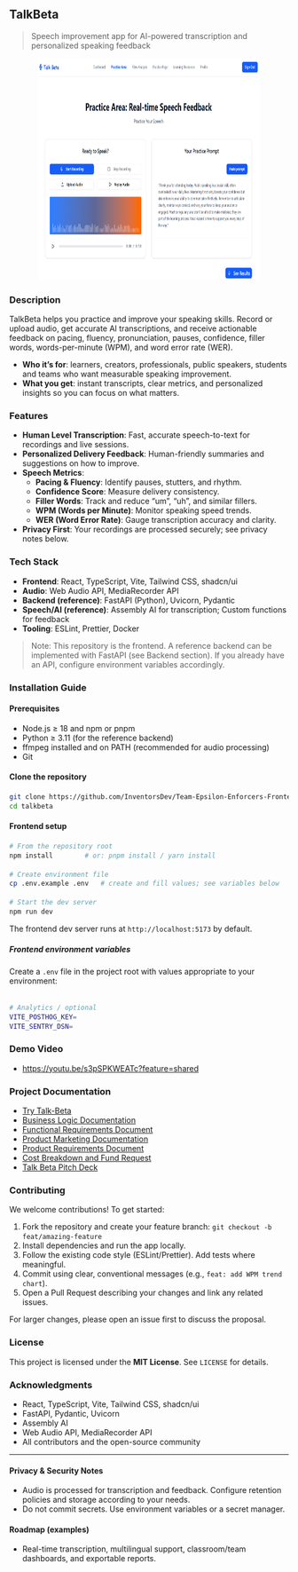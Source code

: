 ## TalkBeta

> Speech improvement app for AI-powered transcription and personalized speaking feedback

<p align="center">
  <img src="/talk-beta/src/assets/talk-beta-page.png" alt="TalkBeta practice page" width="400" height="400"/>
</p>

### Description
TalkBeta helps you practice and improve your speaking skills. Record or upload audio, get accurate AI transcriptions, and receive actionable feedback on pacing, fluency, pronunciation, pauses, confidence, filler words, words-per-minute (WPM), and word error rate (WER).

- **Who it’s for**: learners, creators, professionals, public speakers, students and teams who want measurable speaking improvement.
- **What you get**: instant transcripts, clear metrics, and personalized insights so you can focus on what matters.

### Features
- **Human Level Transcription**: Fast, accurate speech-to-text for recordings and live sessions.
- **Personalized Delivery Feedback**: Human-friendly summaries and suggestions on how to improve.
- **Speech Metrics**:
  - **Pacing & Fluency**: Identify pauses, stutters, and rhythm.
  - **Confidence Score**: Measure delivery consistency.
  - **Filler Words**: Track and reduce “um”, “uh”, and similar fillers.
  - **WPM (Words per Minute)**: Monitor speaking speed trends.
  - **WER (Word Error Rate)**: Gauge transcription accuracy and clarity.
- **Privacy First**: Your recordings are processed securely; see privacy notes below.

### Tech Stack
- **Frontend**: React, TypeScript, Vite, Tailwind CSS, shadcn/ui
- **Audio**: Web Audio API, MediaRecorder API
- **Backend (reference)**: FastAPI (Python), Uvicorn, Pydantic
- **Speech/AI (reference)**: Assembly AI for transcription; Custom functions for feedback
- **Tooling**: ESLint, Prettier, Docker

> Note: This repository is the frontend. A reference backend can be implemented with FastAPI (see Backend section). If you already have an API, configure environment variables accordingly.

### Installation Guide

#### Prerequisites
- Node.js ≥ 18 and npm or pnpm
- Python ≥ 3.11 (for the reference backend)
- ffmpeg installed and on PATH (recommended for audio processing)
- Git

#### Clone the repository
```bash
git clone https://github.com/InventorsDev/Team-Epsilon-Enforcers-Frontend.git
cd talkbeta
```

#### Frontend setup
```bash
# From the repository root
npm install        # or: pnpm install / yarn install

# Create environment file
cp .env.example .env   # create and fill values; see variables below

# Start the dev server
npm run dev
```
The frontend dev server runs at `http://localhost:5173` by default.

##### Frontend environment variables
Create a `.env` file in the project root with values appropriate to your environment:
```bash

# Analytics / optional
VITE_POSTHOG_KEY=
VITE_SENTRY_DSN=
```


### Demo Video
- https://youtu.be/s3pSPKWEATc?feature=shared


### Project Documentation
- [Try Talk-Beta](https://talkbeta.netlify.app/)
- [Business Logic Documentation](https://docs.google.com/document/d/1qQ2x4H40lDYoX3yR5eZiiXWXtPOYeFEl/edit?usp=sharing&ouid=109376530630577112455&rtpof=true&sd=true)
- [Functional Requirements Document](https://docs.google.com/document/d/1YbJiBIVT9O5S0nCpTJysqRo8TB6kNDoC/edit?usp=sharing&ouid=109376530630577112455&rtpof=true&sd=true)
- [Product Marketing Documentation](https://docs.google.com/document/d/18ZfduXybmTjmIVBaXefOwqgBv_rNjQfC/edit?usp=sharing&ouid=109376530630577112455&rtpof=true&sd=true)
- [Product Requirements Document](https://docs.google.com/document/d/1dOMpoJqxtRBL8EK4uw8kFRX1g9-8I1rT/edit?usp=sharing&ouid=109376530630577112455&rtpof=true&sd=true)
- [Cost Breakdown and Fund Request](https://docs.google.com/document/d/1he6N6YRIjRaRZhmND62vbgRnyO3PGcPKc5M7kFKz7EM/edit?usp=drivesdk)
- [Talk Beta Pitch Deck](https://www.canva.com/design/DAGyAfRSaBY/jDfrrd_4culWjFafiyCLIQ/edit)



### Contributing
We welcome contributions! To get started:
1. Fork the repository and create your feature branch: `git checkout -b feat/amazing-feature`
2. Install dependencies and run the app locally.
3. Follow the existing code style (ESLint/Prettier). Add tests where meaningful.
4. Commit using clear, conventional messages (e.g., `feat: add WPM trend chart`).
5. Open a Pull Request describing your changes and link any related issues.

For larger changes, please open an issue first to discuss the proposal.

### License
This project is licensed under the **MIT License**. See `LICENSE` for details.

### Acknowledgments
- React, TypeScript, Vite, Tailwind CSS, shadcn/ui
- FastAPI, Pydantic, Uvicorn
- Assembly AI 
- Web Audio API, MediaRecorder API
- All contributors and the open-source community

---

#### Privacy & Security Notes
- Audio is processed for transcription and feedback. Configure retention policies and storage according to your needs.
- Do not commit secrets. Use environment variables or a secret manager.

#### Roadmap (examples)
- Real-time transcription, multilingual support, classroom/team dashboards, and exportable reports.
